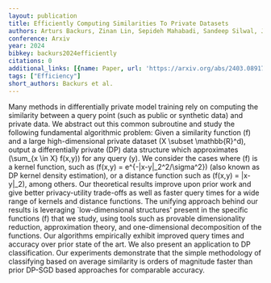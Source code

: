 ```yaml
---
layout: publication
title: Efficiently Computing Similarities To Private Datasets
authors: Arturs Backurs, Zinan Lin, Sepideh Mahabadi, Sandeep Silwal, Jakub Tarnawski
conference: Arxiv
year: 2024
bibkey: backurs2024efficiently
citations: 0
additional_links: [{name: Paper, url: 'https://arxiv.org/abs/2403.08917'}]
tags: ["Efficiency"]
short_authors: Backurs et al.
---
```

Many methods in differentially private model training rely on computing the
similarity between a query point (such as public or synthetic data) and private
data. We abstract out this common subroutine and study the following
fundamental algorithmic problem: Given a similarity function \(f\) and a large
high-dimensional private dataset \(X \subset \mathbb\{R\}^d\), output a
differentially private (DP) data structure which approximates \(\sum_\{x \in X\}
f(x,y)\) for any query \(y\). We consider the cases where \(f\) is a kernel
function, such as \(f(x,y) = e^\{-\|x-y\|_2^2/\sigma^2\}\) (also known as DP kernel
density estimation), or a distance function such as \(f(x,y) = \|x-y\|_2\), among
others.
  Our theoretical results improve upon prior work and give better
privacy-utility trade-offs as well as faster query times for a wide range of
kernels and distance functions. The unifying approach behind our results is
leveraging `low-dimensional structures' present in the specific functions \(f\)
that we study, using tools such as provable dimensionality reduction,
approximation theory, and one-dimensional decomposition of the functions. Our
algorithms empirically exhibit improved query times and accuracy over prior
state of the art. We also present an application to DP classification. Our
experiments demonstrate that the simple methodology of classifying based on
average similarity is orders of magnitude faster than prior DP-SGD based
approaches for comparable accuracy.